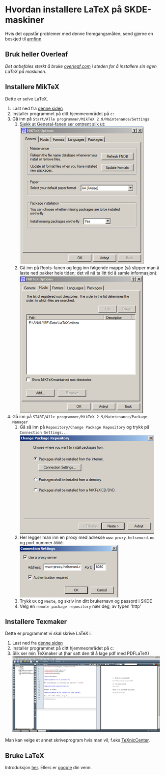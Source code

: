 ﻿# Hvordan installere LaTeX på SKDE-maskiner

Hvis det oppstår problemer med denne fremgangsmåten, send gjerne en beskjed til <A HREF="mailto:&#097;&#114;&#110;&#102;&#105;&#110;&#110;&#046;&#115;&#116;&#101;&#105;&#110;&#100;&#097;&#108;&#064;&#115;&#107;&#100;&#101;&#046;&#110;&#111;">arnfinn</A>.

## Bruk heller Overleaf

*Det anbefales sterkt å bruke [overleaf.com](https://www.overleaf.com) i steden for å installere sin egen LaTeX på maskinen*. 

## Installere MikTeX

Dette er selve LaTeX. 

1. Last ned fra [denne siden](http://miktex.org/download)
2. Installér programmet på ditt hjemmeområdet på `c:`
3. Gå inn på `Start/Alle programmer/MikTeX 2.9/Maintenance/Settings`
    1. Sjekk at General-fanen ser omtrent slik ut:  
![Alt text](figurer/miktex_general.png)  
    2. Gå inn på Roots-fanen og legg inn følgende mappe (så slipper man å laste ned pakker hele tiden; det vil nå ta litt tid å samle informasjon):   
![Alt text](figurer/miktex_roots.png)  
4. Gå inn på `START/Alle programmer/MikTeX 2.9/Maintenance/Package Manager`
    1. Gå så inn på `Repository/Change Package Repository` og trykk på `Connection Settings...`  
![Alt text](figurer/miktex_repository1.png)  
    2. Her legger man inn en proxy med adresse `www-proxy.helsenord.no` og port nummer `8080`:  
![Alt text](figurer/miktex_repository_proxy.png)
    3. Trykk `OK` og `Neste`, og skriv inn ditt brukernavn og passord i SKDE
    4. Velg en `remote package repository` nær deg, av typen 'http'

## Installere Texmaker 

Dette er programmet vi skal skrive LaTeX i.

1. Last ned fra [denne siden](http://www.xm1math.net/texmaker/download.html)
2. Installér programmet på ditt hjemmeområdet på c:  
3. Slik ser min TeXmaker ut (har satt den til å lage pdf med PDFLaTeX)  
![Alt text](figurer/texmaker.png)  

Man kan velge et annet skriveprogram hvis man vil, f.eks [TeXnicCenter](http://www.texniccenter.org).

## Bruke LaTeX

Introduksjon [her](latex_intro.md). Ellers er [google](http://www.google.no/search?q=introduction+to+latex) din venn.  

